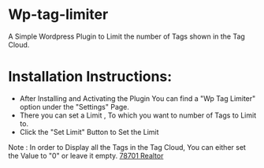 # Wp-tag-limiter
A Simple Wordpress Plugin to Limit the number of Tags shown in the Tag Cloud.


# Installation Instructions:

- After Installing and Activating the Plugin You can find a "Wp Tag Limiter" option under the "Settings" Page.
- There you can set a Limit , To which you want to number of Tags to Limit to.
- Click the "Set Limit" Button to Set the Limit

Note : In order to Display all the Tags in the Tag Cloud, You can either set the Value to "0" or leave it empty.
<a href="http://www.austindowntownrealtor.com/hire-78701-realtor-buy-condo-austin/">78701 Realtor</a>
